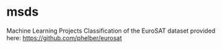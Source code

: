 # msds
Machine Learning Projects
Classification of the EuroSAT dataset provided here: https://github.com/phelber/eurosat
